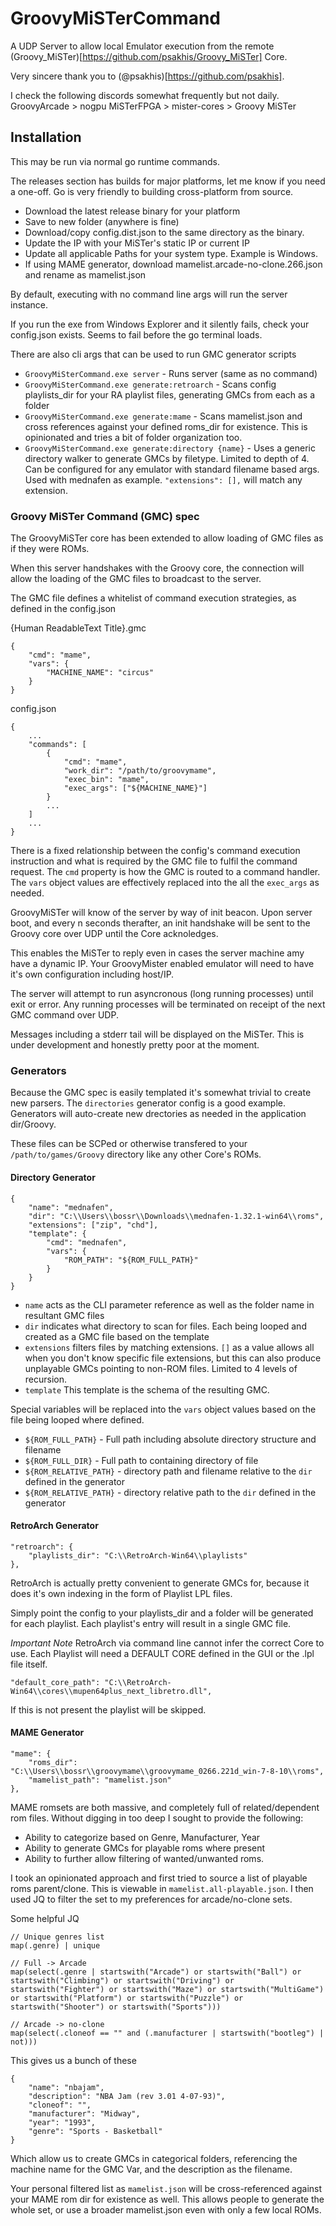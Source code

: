 # GroovyMiSTerCommand
A UDP Server to allow local Emulator execution from the remote (Groovy_MiSTer)[https://github.com/psakhis/Groovy_MiSTer] Core.

Very sincere thank you to (@psakhis)[https://github.com/psakhis].

I check the following discords somewhat frequently but not daily. \
GroovyArcade > nogpu
MiSTerFPGA > mister-cores > Groovy MiSTer

## Installation

This may be run via normal go runtime commands.

The releases section has builds for major platforms, let me know if you need a one-off.
Go is very friendly to building cross-platform from source.

- Download the latest release binary for your platform
- Save to new folder (anywhere is fine)
- Download/copy config.dist.json to the same directory as the binary.
- Update the IP with your MiSTer's static IP or current IP
- Update all applicable Paths for your system type. Example is Windows.
- If using MAME generator, download mamelist.arcade-no-clone.266.json and rename as mamelist.json

By default, executing with no command line args will run the server instance.

If you run the exe from Windows Explorer and it silently fails, check your config.json exists. Seems to fail before the go terminal loads.

There are also cli args that can be used to run GMC generator scripts
- `GroovyMiSterCommand.exe server` - Runs server (same as no command)
- `GroovyMiSterCommand.exe generate:retroarch` - Scans config playlists_dir for your RA playlist files, generating GMCs from each as a folder
- `GroovyMiSterCommand.exe generate:mame` - Scans mamelist.json and cross references against your defined roms_dir for existence. This is opinionated and tries a bit of folder organization too.
- `GroovyMiSterCommand.exe generate:directory {name}` - Uses a generic directory walker to generate GMCs by filetype. Limited to depth of 4. Can be configured for any emulator with standard filename based args. Used with mednafen as example. `"extensions": [],` will match any extension.

### Groovy MiSTer Command (GMC) spec

The GroovyMiSTer core has been extended to allow loading of GMC files as if they were ROMs.

When this server handshakes with the Groovy core, the connection will allow the loading of the GMC files to broadcast to the server.

The GMC file defines a whitelist of command execution strategies, as defined in the config.json

{Human ReadableText Title}.gmc
```
{
    "cmd": "mame",
    "vars": {
        "MACHINE_NAME": "circus"
    }
}
```

config.json
```
{
    ...
    "commands": [
        {
            "cmd": "mame",
            "work_dir": "/path/to/groovymame",
            "exec_bin": "mame",
            "exec_args": ["${MACHINE_NAME}"]
        }
        ...
    ]
    ...
}
```

There is a fixed relationship between the config's command execution instruction and what is required by the GMC file to fulfil the command request. The `cmd` property is how the GMC is routed to a command handler. The `vars` object values are effectively replaced into the all the `exec_args` as needed.

GroovyMiSTer will know of the server by way of init beacon. Upon server boot, and every n seconds therafter,
an init handshake will be sent to the Groovy core over UDP until the Core acknoledges.

This enables the MiSTer to reply even in cases the server machine amy have a dynamic IP.
Your GroovyMister enabled emulator will need to have it's own configuration including host/IP.

The server will attempt to run asyncronous (long running processes) until exit or error.
Any running processes will be terminated on receipt of the next GMC command over UDP.

Messages including a stderr tail will be displayed on the MiSTer. This is under development and honestly pretty poor at the moment.

### Generators
Because the GMC spec is easily templated it's somewhat trivial to create new parsers. The `directories` generator config is a good example.
Generators will auto-create new drectories as needed in the application dir/Groovy.

These files can be SCPed or otherwise transfered to your `/path/to/games/Groovy` directory like any other Core's ROMs.

#### Directory Generator
```
{
    "name": "mednafen",
    "dir": "C:\\Users\\bossr\\Downloads\\mednafen-1.32.1-win64\\roms",
    "extensions": ["zip", "chd"],
    "template": {
        "cmd": "mednafen",
        "vars": {
            "ROM_PATH": "${ROM_FULL_PATH}"
        }
    }
}
```
- `name` acts as the CLI parameter reference as well as the folder name in resultant GMC files
- `dir` indicates what directory to scan for files. Each being looped and created as a GMC file based on the template
- `extensions` filters files by matching extensions. `[]` as a value allows all when you don't know specific file extensions, but this can also produce unplayable GMCs pointing to non-ROM files. Limited to 4 levels of recursion.
- `template` This template is the schema of the resulting GMC.

Special variables will be replaced into the `vars` object values based on the file being looped where defined.
- `${ROM_FULL_PATH}` - Full path including absolute directory structure and filename
- `${ROM_FULL_DIR}` - Full path to containing directory of file
- `${ROM_RELATIVE_PATH}` - directory path and filename relative to the `dir` defined in the generator
- `${ROM_RELATIVE_PATH}` - directory relative path to the `dir` defined in the generator

#### RetroArch Generator
```
"retroarch": {
    "playlists_dir": "C:\\RetroArch-Win64\\playlists"
},
```
RetroArch is actually pretty convenient to generate GMCs for, because it does it's own indexing in the form of Playlist LPL files.

Simply point the config to your playlists_dir and a folder will be generated for each playlist.
Each playlist's entry will result in a single GMC file.

*Important Note* RetroArch via command line cannot infer the correct Core to use. Each Playlist will need a DEFAULT CORE defined in the GUI or the .lpl file itself.
```
"default_core_path": "C:\\RetroArch-Win64\\cores\\mupen64plus_next_libretro.dll",
```
If this is not present the playlist will be skipped.

#### MAME Generator
```
"mame": {
    "roms_dir": "C:\\Users\\bossr\\groovymame\\groovymame_0266.221d_win-7-8-10\\roms",
    "mamelist_path": "mamelist.json"
},
```

MAME romsets are both massive, and completely full of related/dependent rom files. Without digging in too deep I sought to provide the following:
- Ability to categorize based on Genre, Manufacturer, Year
- Ability to generate GMCs for playable roms where present
- Ability to further allow filtering of wanted/unwanted roms.

I took an opinionated approach and first tried to source a list of playable roms parent/clone. This is viewable in `mamelist.all-playable.json`. I then used JQ to filter the set to my preferences for arcade/no-clone sets.

Some helpful JQ
```
// Unique genres list
map(.genre) | unique

// Full -> Arcade
map(select(.genre | startswith("Arcade") or startswith("Ball") or startswith("Climbing") or startswith("Driving") or startswith("Fighter") or startswith("Maze") or startswith("MultiGame") or startswith("Platform") or startswith("Puzzle") or startswith("Shooter") or startswith("Sports")))

// Arcade -> no-clone
map(select(.cloneof == "" and (.manufacturer | startswith("bootleg") | not)))
```

This gives us a bunch of these
```
{
    "name": "nbajam",
    "description": "NBA Jam (rev 3.01 4-07-93)",
    "cloneof": "",
    "manufacturer": "Midway",
    "year": "1993",
    "genre": "Sports - Basketball"
}
```

Which allow us to create GMCs in categorical folders, referencing the machine name for the GMC Var, and the description as the filename.

Your personal filtered list as `mamelist.json` will be cross-referenced against your MAME rom dir for existence as well. This allows people to generate the whole set, or use a broader mamelist.json even with only a few local ROMs.